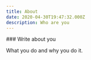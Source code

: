 ```yaml
---
title: About
date: 2020-04-30T19:47:32.000Z
description: Who are you
---
```

\### Write about you

What you do and why you do it.